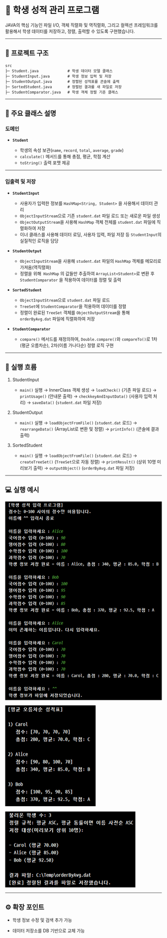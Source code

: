 # 📘 학생 성적 관리 프로그램

JAVA의 핵심 기능인 파일 I/O, 객체 직렬화 및 역직렬화, 그리고 컬렉션 프레임워크를 활용해서
학생 데이터를 저장하고, 정렬, 출력할 수 있도록 구현했습니다.

---

## 🚩 프로젝트 구조
```
src
├─ Student.java             # 학생 데이터 모델 클래스
├─ StudentInput.java        # 학생 정보 입력 및 저장
├─ StudentOutput.java       # 정렬된 성적표를 콘솔에 출력
├─ SortedStudent.java       # 정렬된 결과를 새 파일로 저장
├─ StudentComparator.java   # 학생 객체 정렬 기준 클래스

```

---

## 📂 주요 클래스 설명

### 도메인
- **`Student`**

    - 학생의 속성 보관(`name`, `record`, `total`, `average`, `grade`)
    - `calculate()` 메서드를 통해 총점, 평균, 학점 계산
    - `toString()` 출력 포맷 제공

---

### 입출력 및 저장

- **`StudentInput`**

    - 사용자가 입력한 정보를 `HashMap<String, Student>` 을 사용해서 데이터 관리
    -  `ObjectInputStream`으로 기존 `student.dat` 파일 로드 또는 새로운 파일 생성
    - `ObjectOutputStream`을 사용해 `HashMap` 객체 전체를 `student.dat` 파일에 직렬화하여 저장
    - 이너 클래스를 사용해 데이터 로딩, 사용자 입력, 파일 저장 등 `StudentInput`의 실질적인 로직을 담당


- **`StudentOutput`**

    - `ObjectInputStream`을 사용해 `student.dat` 파일의 `HashMap` 객체를 메모리로 가져옴(역직렬화)
    -  정렬을 위해` HashMap` 의 값들만 추출하여 `ArrayList<Student>`로 변환 후 `StudentComparator` 을 적용하여 데이터를 정렬 및 출력


- **`SortedStudent`**

    - `ObjectInputStream`으로 `student.dat` 파일 로드
    - `TreeSet`에 `StudentComparator`을 적용하여 데이터를 정렬
    - 정렬이 완료된 `TreeSet` 객체를 `ObjectOutputStream`을 통해 `orderByAvg.dat` 파일에 직렬화하여 저장


- **`StudentComparator`**

    - `compare()` 메서드를 재정의하여, `Double.compare()`와 `compareTo()`로 1차(평균 오름차순), 2차(이름 가나다순) 정렬 로직 구현

---

## 🔄️ 실행 흐름
1. StudentInput

   - `main()` 실행 → InnerClass 객체 생성 → `loadCheck()` (기존 파일 로드) → `printUsage()` (안내문 출력) → `checkkeyAndInputData()` (사용자 입력 처리) → `saveData()` (`student.dat` 파일 저장)

2. StudentOutput
   
   - `main()` 실행 → `loadObjectFromFile()` (`student.dat` 로드) → `rearrangeData()` (ArrayList로 변환 및 정렬) → `printInfo()` (콘솔에 결과 출력)

3. SortedStudent 
   
   - `main()` 실행 → `loadObjectFromFile()` (`student.dat` 로드) → `createTreeSet()` (`TreeSet`으로 자동 정렬) → `printResult()` (상위 10명 미리보기 출력) → `outputObject()` (`orderByAvg.dat` 파일 저장)

---

## 💻 실행 예시

![Input 실행 화면](img/StudentInput.png)

![Output 실행 화면](img/StudentOutput.png)

![File-save 실행 화면](img/SortedStudent.png)

---

## ⚙️ 확장 포인트

- 학생 정보 수정 및 검색 추가 가능

- 데이터 저장소를 DB 기반으로 교체 가능